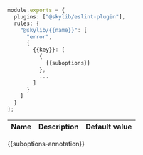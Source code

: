 ```ts
module.exports = {
  plugins: ["@skylib/eslint-plugin"],
  rules: {
    "@skylib/{{name}}": [
      "error",
      {
        {{key}}: [
          {
            {{suboptions}}
          },
          ...
        ]
      }
    ]
  }
};
```

| Name | Description | Default value |
| :----- | :----- | :----- |
{{suboptions-annotation}}
